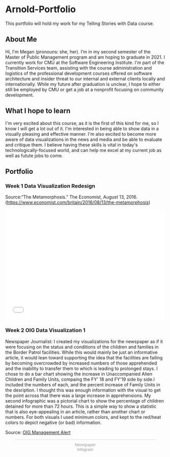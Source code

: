 # Arnold-Portfolio
This portfolio will hold my work for my Telling Stories with Data course.

## About Me
Hi, I'm Megan (pronouns: she, her). I'm in my second semester of the Master of Public Management program and am hoping to graduate in 2021. 
I currently work for CMU at the Software Engineering Institute. I'm part of the Transition Services team, assisting with the course administration and logistics of the professional development courses offered on software architecture and insider threat to our internal and external clients locally and internationally. While my future after graduation is unclear, I hope to either still be employed by CMU or get a job at a nonprofit focusing on community development.

## What I hope to learn
I'm very excited about this course, as it is the first of this kind for me, so I know I will get a lot out of it. I'm interested in being able to show data in a visually pleasing and effective manner. I'm also excited to become more aware of data visualizations in the news and media and be able to evaluate and critique them. I believe having these skills is vital in today's technologically-focused world, and can help me excel at my current job as well as futute jobs to come.

## Portfolio

### Week 1 Data Visualization Redesign
Source:“The Metamorphosis.” The Economist, August 13, 2016. (https://www.economist.com/britain/2016/08/13/the-metamorphosis)
 <iframe title="Jeremy Corbyn leads astronomically in  Facebook likes" aria-label="Bar Chart" id="datawrapper-chart-Oxf2v" src="//datawrapper.dwcdn.net/Oxf2v/1/" scrolling="no" frameborder="0" style="width: 0; min-width: 100% !important; border: none;" height="347"></iframe><script type="text/javascript">!function(){"use strict";window.addEventListener("message",function(a){if(void 0!==a.data["datawrapper-height"])for(var e in a.data["datawrapper-height"]){var t=document.getElementById("datawrapper-chart-"+e)||document.querySelector("iframe[src*='"+e+"']");t&&(t.style.height=a.data["datawrapper-height"][e]+"px")}})}();</script> 
 
 
 ### Week 2 OIG Data Visualization 1
 Newspaper Journalist: I created my visualizations for the newspaper as if it were focusing on the status and conditions of the children and families in the Border Patrol facilities. While this would mainly be just an informative article, it would lean toward supporting the idea that the facilities are failing by becoming overcrowded by increased numbers of those apprehended and the inability to transfer them to which is leading to prolonged stays. I chose to do a bar chart showing the increase in Unaccompanied Alien Children and Family Units, compaing the FY' 18 and FY'19 side by side.I included the numbers of each, and the percent increase of Family Units in the desription. I thought this was enough information with the visual to get the point across that there was a large increase in apprehensions. 
 My second infographic was a pictorial chart to show the percentage of children detained for more than 72 hours. This is a simple way to show a statistic that is also eye-appealing in an article, rather than another chart or numbers.
 For both visuals I used minimum colors, and kept to the red/heat colors to depict negative (or bad) information. 
 
 Source: [OIG Management Alert](https://www.oig.dhs.gov/sites/default/files/assets/Mga/2019/oig-19-51-jul19.pdf)
 <div class="infogram-embed" data-id="08516317-fa74-4fe4-b2c8-faf17cb87b26" data-type="interactive" data-title="Newspaper"></div><script>!function(e,t,s,i){var n="InfogramEmbeds",o=e.getElementsByTagName("script")[0],d=/^http:/.test(e.location)?"http:":"https:";if(/^\/{2}/.test(i)&&(i=d+i),window[n]&&window[n].initialized)window[n].process&&window[n].process();else if(!e.getElementById(s)){var r=e.createElement("script");r.async=1,r.id=s,r.src=i,o.parentNode.insertBefore(r,o)}}(document,0,"infogram-async","https://e.infogram.com/js/dist/embed-loader-min.js");</script><div style="padding:8px 0;font-family:Arial!important;font-size:13px!important;line-height:15px!important;text-align:center;border-top:1px solid #dadada;margin:0 30px"><a href="https://infogram.com/08516317-fa74-4fe4-b2c8-faf17cb87b26" style="color:#989898!important;text-decoration:none!important;" target="_blank">Newspaper</a><br><a href="https://infogram.com" style="color:#989898!important;text-decoration:none!important;" target="_blank" rel="nofollow">Infogram</a></div>
 
 
 
